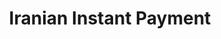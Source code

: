 ---
layout: portfolio_detail
order: 3
title:  Iranian Instant Payment
name: iip
description: Iranian Instant Payment Description
filter: filter-web
badge-image: badge-2.png
category:
client:
project-date:
project-url:
images:
    - 'testimonials-1.jpg'
    - 'testimonials-2.jpg'
    - 'testimonials-3.jpg'
---